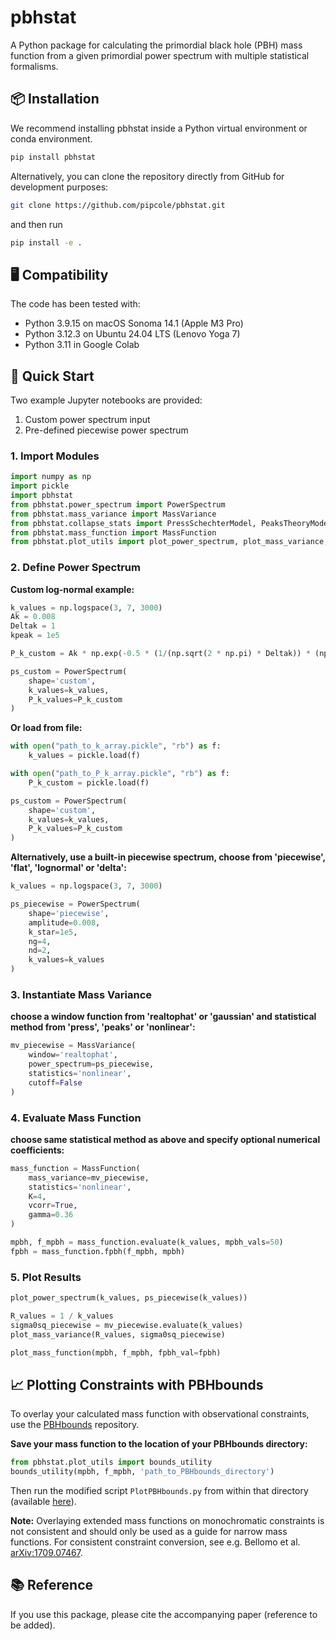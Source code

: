 # pbhstat

A Python package for calculating the primordial black hole (PBH) mass function from a given primordial power spectrum with multiple statistical formalisms.

## 📦 Installation

We recommend installing pbhstat inside a Python virtual environment or conda environment.

```bash
pip install pbhstat
```

Alternatively, you can clone the repository directly from GitHub for development purposes:

```bash
git clone https://github.com/pipcole/pbhstat.git
```

and then run 
```bash
pip install -e .
```

## 🖥️ Compatibility

The code has been tested with:
- Python 3.9.15 on macOS Sonoma 14.1 (Apple M3 Pro)
- Python 3.12.3 on Ubuntu 24.04 LTS (Lenovo Yoga 7)
- Python 3.11 in Google Colab

## 📓 Quick Start

Two example Jupyter notebooks are provided:
1. Custom power spectrum input
2. Pre-defined piecewise power spectrum

### 1. Import Modules

```python
import numpy as np
import pickle
import pbhstat
from pbhstat.power_spectrum import PowerSpectrum
from pbhstat.mass_variance import MassVariance
from pbhstat.collapse_stats import PressSchechterModel, PeaksTheoryModel, BroadPeakModel
from pbhstat.mass_function import MassFunction
from pbhstat.plot_utils import plot_power_spectrum, plot_mass_variance, plot_mass_function
```

### 2. Define Power Spectrum

**Custom log-normal example:**

```python
k_values = np.logspace(3, 7, 3000)
Ak = 0.008
Deltak = 1
kpeak = 1e5

P_k_custom = Ak * np.exp(-0.5 * (1/(np.sqrt(2 * np.pi) * Deltak)) * (np.log(k_values / kpeak) / Deltak)**2)

ps_custom = PowerSpectrum(
    shape='custom',
    k_values=k_values,
    P_k_values=P_k_custom
)
```

**Or load from file:**

```python
with open("path_to_k_array.pickle", "rb") as f:
    k_values = pickle.load(f)

with open("path_to_P_k_array.pickle", "rb") as f:
    P_k_custom = pickle.load(f)

ps_custom = PowerSpectrum(
    shape='custom',
    k_values=k_values,
    P_k_values=P_k_custom
)
```

**Alternatively, use a built-in piecewise spectrum, choose from 'piecewise', 'flat', 'lognormal' or 'delta':**

```python
k_values = np.logspace(3, 7, 3000)

ps_piecewise = PowerSpectrum(
    shape='piecewise',
    amplitude=0.008,
    k_star=1e5,
    ng=4,
    nd=2,
    k_values=k_values
)
```

### 3. Instantiate Mass Variance

**choose a window function from 'realtophat' or 'gaussian' and statistical method from 'press', 'peaks' or 'nonlinear':**

```python
mv_piecewise = MassVariance(
    window='realtophat',
    power_spectrum=ps_piecewise,
    statistics='nonlinear',
    cutoff=False
)
```

### 4. Evaluate Mass Function

**choose same statistical method as above and specify optional numerical coefficients:**

```python
mass_function = MassFunction(
    mass_variance=mv_piecewise,
    statistics='nonlinear',
    K=4,
    vcorr=True,
    gamma=0.36
)

mpbh, f_mpbh = mass_function.evaluate(k_values, mpbh_vals=50)
fpbh = mass_function.fpbh(f_mpbh, mpbh)
```

### 5. Plot Results

```python
plot_power_spectrum(k_values, ps_piecewise(k_values))

R_values = 1 / k_values
sigma0sq_piecewise = mv_piecewise.evaluate(k_values)
plot_mass_variance(R_values, sigma0sq_piecewise)

plot_mass_function(mpbh, f_mpbh, fpbh_val=fpbh)
```

## 📈 Plotting Constraints with PBHbounds

To overlay your calculated mass function with observational constraints, use the [PBHbounds](https://github.com/bradkav/PBHbounds/tree/master) repository.

**Save your mass function to the location of your PBHbounds directory:**

```python
from pbhstat.plot_utils import bounds_utility
bounds_utility(mpbh, f_mpbh, 'path_to_PBHbounds_directory')
```

Then run the modified script `PlotPBHbounds.py` from within that directory (available [here](https://github.com/pipcole/pbhstat)).

**Note:** Overlaying extended mass functions on monochromatic constraints is not consistent and should only be used as a guide for narrow mass functions. For consistent constraint conversion, see e.g. Bellomo et al. [arXiv:1709.07467](https://arxiv.org/abs/1709.07467).

## 📚 Reference

If you use this package, please cite the accompanying paper (reference to be added).